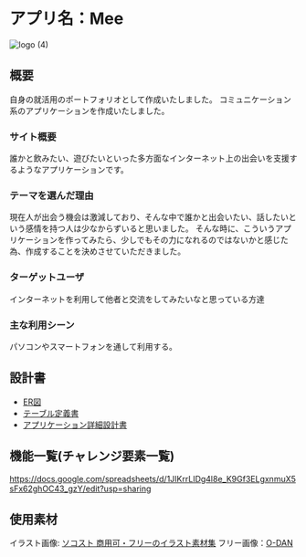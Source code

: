 # アプリ名：Mee
![logo (4)](https://user-images.githubusercontent.com/86969200/137242486-c1e28477-63ec-4f85-ba1d-5e3bce50aef3.png)
## 概要
自身の就活用のポートフォリオとして作成いたしました。
コミュニケーション系のアプリケーションを作成いたしました。

### サイト概要
誰かと飲みたい、遊びたいといった多方面なインターネット上の出会いを支援するようなアプリケーションです。

### テーマを選んだ理由
現在人が出会う機会は激減しており、そんな中で誰かと出会いたい、話したいという感情を持つ人は少なからずいると思いました。
そんな時に、こういうアプリケーションを作ってみたら、少しでもその力になれるのではないかと感じた為、作成することを決めさせていただきました。

### ターゲットユーザ
インターネットを利用して他者と交流をしてみたいなと思っている方達

### 主な利用シーン
パソコンやスマートフォンを通して利用する。

## 設計書
- [ER図](https://drive.google.com/file/d/1-mAz0yIts8MJtYANLcHDS6ywqyzwOwmS/view?usp=sharing)
- [テーブル定義書](https://docs.google.com/spreadsheets/d/1cjqzJWMxYcTix6_Ns5PeII6d2kZ96YQoGHXNwtdOBj4/edit?usp=sharing)
- [アプリケーション詳細設計書](https://docs.google.com/spreadsheets/d/1coUNwpfLQBZBB4Ngeb4jT8fwX6oCnpN5348e6TvAk9A/edit?usp=sharing)

## 機能一覧(チャレンジ要素一覧)
https://docs.google.com/spreadsheets/d/1JIKrrLIDg4l8e_K9Gf3ELgxnmuX5sFx62ghOC43_gzY/edit?usp=sharing

## 使用素材
イラスト画像: [ソコスト 商用可・フリーのイラスト素材集](https://soco-st.com/)
フリー画像：[O-DAN](https://o-dan.net/ja/)